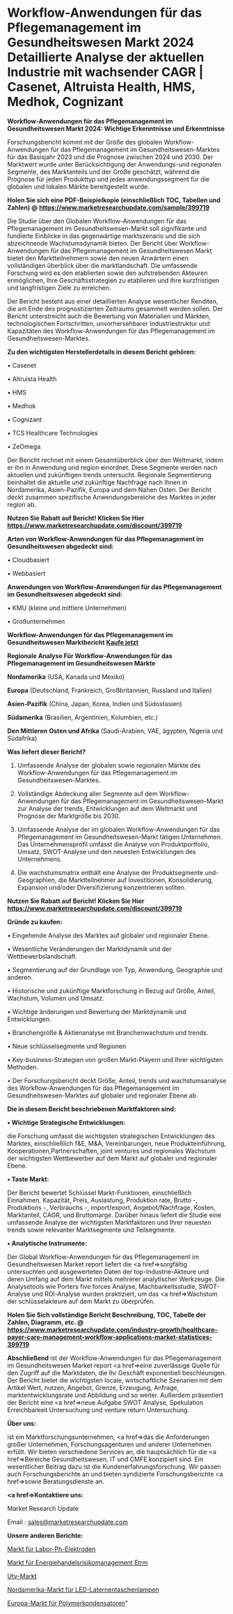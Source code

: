 # Workflow-Anwendungen für das Pflegemanagement im Gesundheitswesen Markt 2024 Detaillierte Analyse der aktuellen Industrie mit wachsender CAGR | Casenet, Altruista Health, HMS, Medhok, Cognizant

<strong>Workflow-Anwendungen für das Pflegemanagement im Gesundheitswesen Markt 2024: Wichtige Erkenntnisse und Erkenntnisse</strong>

Forschungsbericht kommt mit der Größe des globalen Workflow-Anwendungen für das Pflegemanagement im Gesundheitswesen-Marktes für das Basisjahr 2023 und die Prognose zwischen 2024 und 2030. Der Marktwert wurde unter Berücksichtigung der Anwendungs-und regionalen Segmente, des Marktanteils und der Größe geschätzt, während die Prognose für jeden Produkttyp und jedes anwendungssegment für die globalen und lokalen Märkte bereitgestellt wurde.

<strong>Holen Sie sich eine PDF-Beispielkopie (einschließlich TOC, Tabellen und Zahlen) @
</strong><strong><a href=https://www.marketresearchupdate.com/sample/399719><strong>https://www.marketresearchupdate.com/sample/399719</u></font></a></strong></strong>

Die Studie über den Globalen Workflow-Anwendungen für das Pflegemanagement im Gesundheitswesen-Markt soll signifikante und fundierte Einblicke in das gegenwärtige marktszenario und die sich abzeichnende Wachstumsdynamik bieten. Der Bericht über Workflow-Anwendungen für das Pflegemanagement im Gesundheitswesen Markt bietet den Marktteilnehmern sowie den neuen Anwärtern einen vollständigen überblick über die marktlandschaft. Die umfassende Forschung wird es den etablierten sowie den aufstrebenden Akteuren ermöglichen, Ihre Geschäftsstrategien zu etablieren und Ihre kurzfristigen und langfristigen Ziele zu erreichen.

Der Bericht besteht aus einer detaillierten Analyse wesentlicher Renditen, die am Ende des prognostizierten Zeitraums gesammelt werden sollen. Der Bericht unterstreicht auch die Bewertung von Materialien und Märkten, technologischen Fortschritten, unvorhersehbarer Industriestruktur und Kapazitäten des Workflow-Anwendungen für das Pflegemanagement im Gesundheitswesen-Marktes.

<strong>Zu den wichtigsten Herstellerdetails in diesem Bericht gehören:</strong>

• Casenet

• Altruista Health

• HMS

• Medhok

• Cognizant

• TCS Healthcare Technologies

• ZeOmega

Der Bericht rechnet mit einem Gesamtüberblick über den Weltmarkt, indem er ihn in Anwendung und region einordnet. Diese Segmente werden nach aktuellen und zukünftigen trends untersucht. Regionale Segmentierung beinhaltet die aktuelle und zukünftige Nachfrage nach Ihnen in Nordamerika, Asien-Pazifik, Europa und dem Nahen Osten. Der Bericht deckt zusammen spezifische Anwendungsbereiche des Marktes in jeder region ab.

<strong>Nutzen Sie Rabatt auf Bericht! Klicken Sie Hier
</strong><strong><a href=https://www.marketresearchupdate.com/discount/399719>https://www.marketresearchupdate.com/discount/399719</b></u></font></strong></a>

<strong>Arten von Workflow-Anwendungen für das Pflegemanagement im Gesundheitswesen abgedeckt sind:</strong>

• Cloudbasiert

• Webbasiert

<strong>Anwendungen von Workflow-Anwendungen für das Pflegemanagement im Gesundheitswesen abgedeckt sind:</strong>

• KMU (kleine und mittlere Unternehmen)

• Großunternehmen

<strong>Workflow-Anwendungen für das Pflegemanagement im Gesundheitswesen Marktbericht <a href=https://www.marketresearchupdate.com/buynow/399719>Kaufe jetzt</a></strong>

<strong>Regionale Analyse Für Workflow-Anwendungen für das Pflegemanagement im Gesundheitswesen Märkte</strong>

<strong>Nordamerika</strong> (USA, Kanada und Mexiko)

<strong>Europa</strong> (Deutschland, Frankreich, Großbritannien, Russland und Italien)

<strong>Asien-Pazifik</strong> (China, Japan, Korea, Indien und Südostasien)

<strong>Südamerika</strong> (Brasilien, Argentinien, Kolumbien, etc.)

<strong>Den Mittleren</strong> <strong>Osten und Afrika</strong> (Saudi-Arabien, VAE, ägypten, Nigeria und Südafrika)

<strong>Was liefert dieser Bericht?</strong>

1. Umfassende Analyse der globalen sowie regionalen Märkte des Workflow-Anwendungen für das Pflegemanagement im Gesundheitswesen-Marktes.

2. Vollständige Abdeckung aller Segmente auf dem Workflow-Anwendungen für das Pflegemanagement im Gesundheitswesen-Markt zur Analyse der trends, Entwicklungen auf dem Weltmarkt und Prognose der Marktgröße bis 2030.

3. Umfassende Analyse der im globalen Workflow-Anwendungen für das Pflegemanagement im Gesundheitswesen-Markt tätigen Unternehmen. Das Unternehmensprofil umfasst die Analyse von Produktportfolio, Umsatz, SWOT-Analyse und den neuesten Entwicklungen des Unternehmens.

4. Die wachstumsmatrix enthält eine Analyse der Produktsegmente und-Geographien, die Marktteilnehmer auf Investitionen, Konsolidierung, Expansion und/oder Diversifizierung konzentrieren sollten.

<strong>Nutzen Sie Rabatt auf Bericht! Klicken Sie Hier
</strong><strong><a href=https://www.marketresearchupdate.com/discount/399719>https://www.marketresearchupdate.com/discount/399719</b></u></font></strong></a>

<strong>Gründe zu kaufen:</strong>

• Eingehende Analyse des Marktes auf globaler und regionaler Ebene.

• Wesentliche Veränderungen der Marktdynamik und der Wettbewerbslandschaft.

• Segmentierung auf der Grundlage von Typ, Anwendung, Geographie und anderen.

• Historische und zukünftige Marktforschung in Bezug auf Größe, Anteil, Wachstum, Volumen und Umsatz.

• Wichtige änderungen und Bewertung der Marktdynamik und Entwicklungen.

• Branchengröße &amp; Aktienanalyse mit Branchenwachstum und trends.

• Neue schlüsselsegmente und Regionen

• Key-business-Strategien von großen Markt-Playern und Ihrer wichtigsten Methoden.

• Der Forschungsbericht deckt Größe, Anteil, trends und wachstumsanalyse des Workflow-Anwendungen für das Pflegemanagement im Gesundheitswesen-Marktes auf globaler und regionaler Ebene ab.

<strong>Die in diesem Bericht beschriebenen Marktfaktoren sind:</strong>

<strong>• Wichtige Strategische Entwicklungen:</strong>

die Forschung umfasst die wichtigsten strategischen Entwicklungen des Marktes, einschließlich f&amp;E, M&amp;A, Vereinbarungen, neue Produkteinführung, Kooperationen,Partnerschaften, joint ventures und regionales Wachstum der wichtigsten Wettbewerber auf dem Markt auf globaler und regionaler Ebene.

<strong>• Taste Markt:</strong>

Der Bericht bewertet Schlüssel Markt-Funktionen, einschließlich Einnahmen, Kapazität, Preis, Auslastung, Produktion rate, Brutto -, Produktions -, Verbrauchs -, import/export, Angebot/Nachfrage, Kosten, Marktanteil, CAGR, und Bruttomarge. Darüber hinaus liefert die Studie eine umfassende Analyse der wichtigsten Marktfaktoren und Ihrer neuesten trends sowie relevanter Marktsegmente und Teilsegmente.

<strong>• Analytische Instrumente:</strong>

Der Global Workflow-Anwendungen für das Pflegemanagement im Gesundheitswesen Market report liefert die <a href=>sorgf</a>ältig untersuchten und ausgewerteten Daten der top-Industrie-Akteure und deren Umfang auf dem Markt mittels mehrerer analytischer Werkzeuge. Die Analysetools wie Porters five forces Analyse, Machbarkeitsstudie, SWOT-Analyse und ROI-Analyse wurden praktiziert, um das <a href=>Wachstum</a> der schlüsselakteure auf dem Markt zu überprüfen.

<strong>Holen Sie Sich vollständige Bericht Beschreibung, TOC, Tabelle der Zahlen, Diagramm, etc. @ </strong><strong><a href=https://www.marketresearchupdate.com/industry-growth/healthcare-payer-care-management-workflow-applications-market-statistices-399719>https://www.marketresearchupdate.com/industry-growth/healthcare-payer-care-management-workflow-applications-market-statistices-399719</a></font></strong>

<strong>Abschließend</strong> ist der Workflow-Anwendungen für das Pflegemanagement im Gesundheitswesen Market report <a href=>eine</a> zuverlässige Quelle für den Zugriff auf die Marktdaten, die Ihr Geschäft exponentiell beschleunigen. Der Bericht bietet die wichtigsten locale, wirtschaftliche Szenarien mit dem Artikel Wert, nutzen, Angebot, Grenze, Erzeugung, Anfrage, marktentwicklungsrate und Abbildung und so weiter. Außerdem präsentiert der Bericht eine <a href=>neue</a> Aufgabe SWOT Analyse, Spekulation Erreichbarkeit Untersuchung und venture return Untersuchung.

<strong>Über uns:</strong>

 ist ein Marktforschungsunternehmen, <a href=>das</a> die Anforderungen großer Unternehmen, Forschungsagenturen und anderer Unternehmen erfüllt. Wir bieten verschiedene Services an, die hauptsächlich für die <a href=>Bereiche</a> Gesundheitswesen, IT und CMFE konzipiert sind. Ein wesentlicher Beitrag dazu ist die Kundenerfahrungsforschung. Wir passen auch Forschungsberichte an und bieten syndizierte Forschungsberichte <a href=>sowie</a> Beratungsdienste an.

<strong><a href=>Kontaktiere uns:</a></strong>

Market Research Update

Email : sales@marketresearchupdate.com

<strong>Unsere anderen Berichte:</strong>

<a href=https://www.linkedin.com/pulse/laboratory-ph-electrodes-market-has-huge-demand>Markt für Labor-Ph-Elektroden</a>

<a href=https://www.linkedin.com/pulse/energy-trading-risk-management-etrm-market-witness-huge>Markt für Energiehandelsrisikomanagement Etrm</a>

<a href=https://www.linkedin.com/pulse/utv-market-sizing-up-anticipating-trends-consumption-insights>Utv-Markt</a>

<a href=https://www.linkedin.com/pulse/north-america-led-lantern-flashlights-market>Nordamerika-Markt für LED-Laternentaschenlampen</a>

<a href=https://www.linkedin.com/pulse/europe-polymer-capacitor-market-2023-2030-coverage-overview>Europa-Markt für Polymerkondensatoren</a>"
